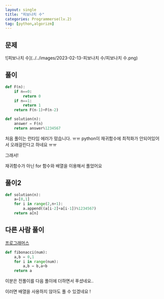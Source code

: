 ```yaml
---
layout: single
title: "피보나치 수"
categories: Programmerse(lv.2)
tag: [python,algorizm]
---
```


## 문제

![피보나치 수](../../images/2023-02-13-피보나치 수/피보나치 수.png)

## 풀이

```python
def F(n):
    if n==0:
        return 0
    if n==1:
        return 1
    return F(n-1)+F(n-2)

def solution(n):
    answer = F(n)
    return answer%1234567
```

처음 풀이는 런타임 에러가 떴습니다. ㅠㅠ python이 재귀함수에 최적화가 안되어있어서 오래걸린다고 하네요 ㅠㅠ

그래서! 

재귀함수가 아닌 for 함수와 배열을 이용해서 풀었어요

## 풀이2

```python
def solution(n):
    a=[0,1]
    for i in range(2,n+1):
        a.append((a[i-2]+a[i-1])%1234567)
    return a[n]
```







## 다른 사람 풀이

<a  href="https://school.programmers.co.kr/learn/courses/30/lessons/12945/solution_groups?language=python3">프로그래머스</a>

```python
def fibonacci(num):
    a,b = 0,1
    for i in range(num):
        a,b = b,a+b
    return a
```

이분은 전풀이를 다음 풀이에 더하면서 푸셨네요..

이러면 배열을 사용하지 않아도 풀 수 있겠네요 !
